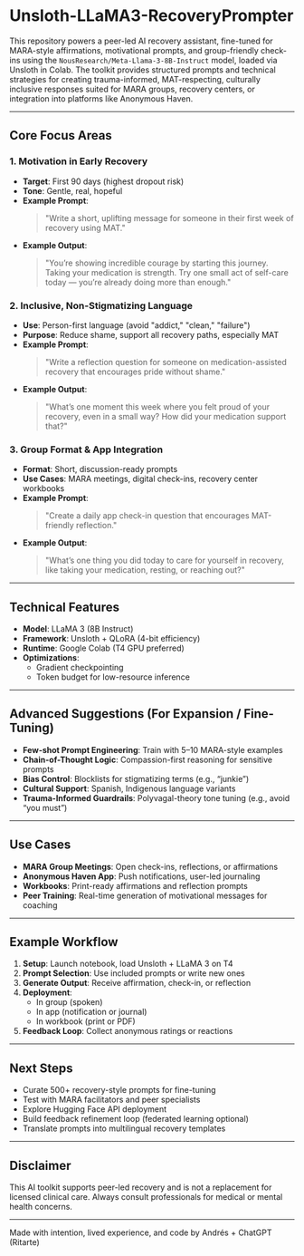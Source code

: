 # Unsloth-LLaMA3-RecoveryPrompter

This repository powers a peer-led AI recovery assistant, fine-tuned for MARA-style affirmations, motivational prompts, and group-friendly check-ins using the `NousResearch/Meta-Llama-3-8B-Instruct` model, loaded via Unsloth in Colab. The toolkit provides structured prompts and technical strategies for creating trauma-informed, MAT-respecting, culturally inclusive responses suited for MARA groups, recovery centers, or integration into platforms like Anonymous Haven.

---

## Core Focus Areas

### 1. Motivation in Early Recovery
- **Target**: First 90 days (highest dropout risk)
- **Tone**: Gentle, real, hopeful
- **Example Prompt**:
  > "Write a short, uplifting message for someone in their first week of recovery using MAT."
- **Example Output**:
  > "You’re showing incredible courage by starting this journey. Taking your medication is strength. Try one small act of self-care today — you’re already doing more than enough."

### 2. Inclusive, Non-Stigmatizing Language
- **Use**: Person-first language (avoid "addict," "clean," "failure")
- **Purpose**: Reduce shame, support all recovery paths, especially MAT
- **Example Prompt**:
  > "Write a reflection question for someone on medication-assisted recovery that encourages pride without shame."
- **Example Output**:
  > "What’s one moment this week where you felt proud of your recovery, even in a small way? How did your medication support that?"

### 3. Group Format & App Integration
- **Format**: Short, discussion-ready prompts
- **Use Cases**: MARA meetings, digital check-ins, recovery center workbooks
- **Example Prompt**:
  > "Create a daily app check-in question that encourages MAT-friendly reflection."
- **Example Output**:
  > "What’s one thing you did today to care for yourself in recovery, like taking your medication, resting, or reaching out?"

---

## Technical Features
- **Model**: LLaMA 3 (8B Instruct)
- **Framework**: Unsloth + QLoRA (4-bit efficiency)
- **Runtime**: Google Colab (T4 GPU preferred)
- **Optimizations**:
  - Gradient checkpointing
  - Token budget for low-resource inference

---

## Advanced Suggestions (For Expansion / Fine-Tuning)
- **Few-shot Prompt Engineering**: Train with 5–10 MARA-style examples
- **Chain-of-Thought Logic**: Compassion-first reasoning for sensitive prompts
- **Bias Control**: Blocklists for stigmatizing terms (e.g., “junkie”)
- **Cultural Support**: Spanish, Indigenous language variants
- **Trauma-Informed Guardrails**: Polyvagal-theory tone tuning (e.g., avoid “you must”)

---

## Use Cases
- **MARA Group Meetings**: Open check-ins, reflections, or affirmations
- **Anonymous Haven App**: Push notifications, user-led journaling
- **Workbooks**: Print-ready affirmations and reflection prompts
- **Peer Training**: Real-time generation of motivational messages for coaching

---

## Example Workflow

1. **Setup**: Launch notebook, load Unsloth + LLaMA 3 on T4
2. **Prompt Selection**: Use included prompts or write new ones
3. **Generate Output**: Receive affirmation, check-in, or reflection
4. **Deployment**: 
   - In group (spoken)
   - In app (notification or journal)
   - In workbook (print or PDF)
5. **Feedback Loop**: Collect anonymous ratings or reactions

---

## Next Steps

- Curate 500+ recovery-style prompts for fine-tuning
- Test with MARA facilitators and peer specialists
- Explore Hugging Face API deployment
- Build feedback refinement loop (federated learning optional)
- Translate prompts into multilingual recovery templates

---

## Disclaimer
This AI toolkit supports peer-led recovery and is not a replacement for licensed clinical care. Always consult professionals for medical or mental health concerns.

---

Made with intention, lived experience, and code by Andrés + ChatGPT (Ritarte)
